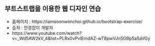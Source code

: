 <h2>부트스트랩을 이용한 웹 디자인 연습</h2>
<ul>
  <li>홈페이지 : https://iamsoonwonchoi.github.io/bootstrap-exercise/</li>
  <li>출처 : 안경잡이 개발자</li>
  <li>https://www.youtube.com/watch?v=_Wd5AW2kV_4&list=PLRx0vPvlEmdAZ-wT8pwVJn5GBp5a5aVGy</li>
</ul>
